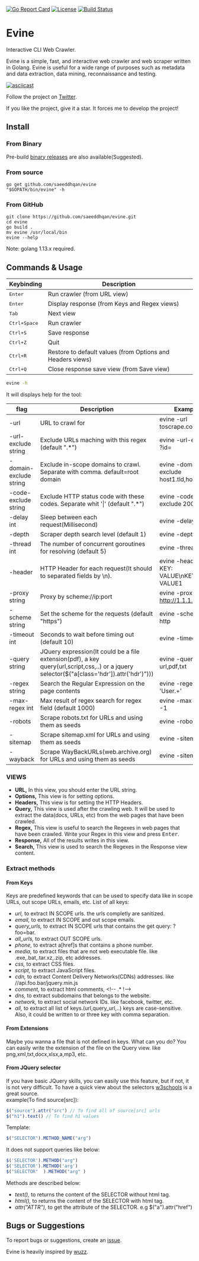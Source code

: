 [![Go Report Card](https://goreportcard.com/badge/github.com/saeeddhqan/evine)](https://goreportcard.com/report/github.com/saeeddhqan/evine)
[![License](https://img.shields.io/github/license/saeeddhqan/evine?color=%234ac41c)](https://opensource.org/licenses/GPL-3.0)
[![Build Status](https://travis-ci.com/saeeddhqan/evine.svg?branch=master)](https://travis-ci.com/saeeddhqan/evine)
# Evine

Interactive CLI Web Crawler.

Evine is a simple, fast, and interactive web crawler and web scraper written in Golang.
Evine is useful for a wide range of purposes such as metadata and data extraction, data mining, reconnaissance and testing.

[![asciicast](https://asciinema.org/a/351624.svg)](https://asciinema.org/a/351624)

Follow the project on [Twitter](https://twitter.com/EvineProject).

If you like the project, give it a star. It forces me to develop the project!


## Install

### From Binary
Pre-build [binary releases](https://github.com/saeeddhqan/evine/releases) are also available(Suggested).
### From source
```
go get github.com/saeeddhqan/evine
"$GOPATH/bin/evine" -h
```
### From GitHub
```
git clone https://github.com/saeeddhqan/evine.git
cd evine
go build .
mv evine /usr/local/bin
evine --help
```

Note: golang 1.13.x required.

## Commands & Usage

Keybinding                              | Description
----------------------------------------|---------------------------------------
<kbd>Enter</kbd>                        | Run crawler (from URL view)
<kbd>Enter</kbd>                        | Display response (from Keys and Regex views)
<kbd>Tab</kbd>       					          | Next view
<kbd>Ctrl+Space</kbd>                   | Run crawler
<kbd>Ctrl+S</kbd>                       | Save response
<kbd>Ctrl+Z</kbd>                       | Quit
<kbd>Ctrl+R</kbd>                       | Restore to default values (from Options and Headers views)
<kbd>Ctrl+Q</kbd>                       | Close response save view (from Save view)

```bash
evine -h
```
It will displays help for the tool:

| flag | Description | Example |
|------|-------------|---------|
| -url | URL to crawl for | evine -url toscrape.com |
| -url-exclude string | Exclude URLs maching with this regex (default ".*")  | evine -url-exclude ?id= | 
| -domain-exclude string | Exclude in-scope domains to crawl. Separate with comma. default=root domain | evine -domain-exclude host1.tld,host2.tld | 
| -code-exclude string | Exclude HTTP status code with these codes. Separate whit '\|' (default ".*") | evine -code-exclude 200,201 | 
| -delay int  | Sleep between each request(Millisecond) | evine -delay 300 | 
| -depth | Scraper depth search level (default 1) | evine -depth 2 | 
| -thread int | The number of concurrent goroutines for resolving (default 5) | evine -thread 10 |
| -header | HTTP Header for each request(It should to separated fields by \n). | evine -header KEY: VALUE\nKEY1: VALUE1 | 
| -proxy string | Proxy by scheme://ip:port | evine -proxy http://1.1.1.1:8080 | 
| -scheme string | Set the scheme for the requests (default "https") | evine -scheme http | 
| -timeout int | Seconds to wait before timing out (default 10) | evine -timeout 15 | 
| -query string | JQuery expression(It could be a file extension(pdf), a key query(url,script,css,..) or a jquery selector($("a[class='hdr']).attr('hdr')"))) | evine -query url,pdf,txt |
| -regex string | Search the Regular Expression on the page contents | evine -regex 'User.+' |
| -max-regex int | Max result of regex search for regex field (default 1000) | evine -max-regex -1 | 
| -robots | Scrape robots.txt for URLs and using them as seeds | evine -robots |
| -sitemap | Scrape sitemap.xml for URLs and using them as seeds | evine -sitemap |
| -wayback | Scrape WayBackURLs(web.archive.org) for URLs and using them as seeds | evine -sitemap |

### VIEWS
- <b>URL,</b> In this view, you should enter the URL string.
- <b>Options,</b> This view is for setting options.
- <b>Headers,</b> This view is for setting the HTTP Headers.
- <b>Query,</b> This view is used after the crawling web. 
  It will be used to extract the data(docs, URLs, etc) from the web pages that have been crawled.
- <b>Regex,</b> This view is useful to search the Regexes in web pages that have been crawled. Write your Regex in this view and press <kbd>Enter</kbd>.
- <b>Response,</b> All of the results writes in this view.
- <b>Search,</b> This view is used to search the Regexes in the Response view content.

### Extract methods
#### From Keys
Keys are predefined keywords that can be used to specify data like in scope URLs, out scope URLs, emails, etc.
List of all keys:
- <i>url,</i> to extract IN SCOPE urls. the urls completly are sanitized.
- <i>email,</i> to extract IN SCOPE and out scope emails.
- <i>query_urls,</i> to extract IN SCOPE urls that contains the get query: ?foo=bar.
- <i>all_urls,</i> to extract OUT SCOPE urls.
- <i>phone,</i> to extract a[href]s that contains a phone number.
- <i>media,</i> to extract files that are not web executable file. like .exe,.bat,.tar.xz,.zip, etc addresses.
- <i>css,</i> to extract CSS files.
- <i>script,</i> to extract JavaScript files.
- <i>cdn,</i> to extract Content Delivery Networks(CDNs) addresses. like //api.foo.bar/jquery.min.js
- <i>comment,</i> to extract html comments, <\!-- .* !-->
- <i>dns,</i> to extract subdomains that belongs to the website.
- <i>network,</i> to extract social network IDs. like facebook, twitter, etc.
- <i>all,</i> to extract all list of keys.(url,query_url,..)
keys are case-sensitive. Also, it could be written to or three key with comma separation.
#### From Extensions
Maybe you wanna a file that is not defined in keys. What can you do? You can easily write the extension of the file on the Query view. like png,xml,txt,docx,xlsx,a,mp3, etc.
#### From JQuery selector
If you have basic JQuery skills, you can easily use this feature, but if not, it is not very difficult. To have a quick view about the selectors [w3schools](https://www.w3schools.com/jquery/jquery_ref_selectors.asp) is a great source.<br>
example(To find source[src]):
```javascript
$("source").attr("src") // To find all of source[src] urls
$("h1").text() // To find h1 values
```
Template:
```javascript
$("SELECTOR").METHOD_NAME("arg")
```
It does not support queries like below:
```javascript
$('SELECTOR').METHOD("arg")
$('SELECTOR').METHOD('arg')
$("SELECTOR"  ).METHOD("arg" )
```
Methods are described below:
- <i>text(),</i> to returns the content of the SELECTOR without html tag.
- <i>html(),</i> to returns the content of the SELECTOR with html tag.
- <i>attr("ATTR"),</i> to get the attribute of the SELECTOR. e.g $("a").attr("href")




## Bugs or Suggestions

To report bugs or suggestions, create an [issue](https://github.com/saeeddhqan/evine/issues).

Evine is heavily inspired by [wuzz](https://github.com/asciimoo/wuzz).

